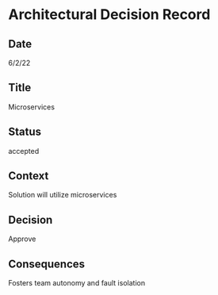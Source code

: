 # Architectural Decision Record
## Date
6/2/22 

## Title
Microservices

## Status
accepted

## Context 
Solution will utilize microservices

## Decision
Approve

## Consequences
Fosters team autonomy and fault isolation

